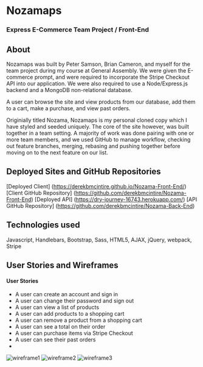 # Nozamaps
### Express E-Commerce Team Project / Front-End

## About

Nozamaps was built by Peter Samson, Brian Cameron, and myself for the team project during my course at General Assembly. We were given the E-commerce prompt, and were required to incorporate the Stripe Checkout API into our application. We were also required to use a Node/Express.js backend and a MongoDB non-relational database.

A user can browse the site and view products from our database, add them to a cart, make a purchase, and view past orders.

Originially titled Nozama, Nozamaps is my personal cloned copy which I have styled and seeded uniquely. The core of the site however, was built together in a team setting. A majority of work was done pairing with one or more team members, and we used GitHub to manage workflow, checking out feature branches, merging, rebasing and pushing together before moving on to the next feature on our list.

## Deployed Sites and GitHub Repositories

[Deployed Client] (https://derekbmcintire.github.io/Nozama-Front-End/)
[Client GitHub Repository]  (https://github.com/derekbmcintire/Nozama-Front-End)
[Deployed API] (https://dry-journey-16743.herokuapp.com/)
[API GitHub Repository] (https://github.com/derekbmcintire/Nozama-Back-End)

## Technologies used
Javascript, Handlebars, Bootstrap, Sass, HTML5, AJAX, jQuery, webpack, Stripe


## User Stories and Wireframes

#### User Stories
- A user can create an account and sign in
- A user can change their password and sign out
- A user can view a list of products
- A user can add products to a shopping cart
- A user can remove a product from a shopping cart
- A user can see a total on their order
- A user can purchase items via Stripe Checkout
- A user can see their past orders
-
![wireframe1](https://imgur.com/gallery/Q9k3o)
![wireframe2](https://imgur.com/gallery/626Bq)
![wireframe3](https://imgur.com/gallery/S2h8R)
